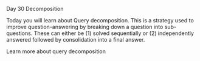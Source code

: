 Day 30
Decomposition

Today you will learn about Query decomposition.
This is a strategy used to improve question-answering by breaking down a question into sub-questions. These can either be (1) solved sequentially or (2) independently answered followed by consolidation into a final answer.

Learn more about query decomposition
